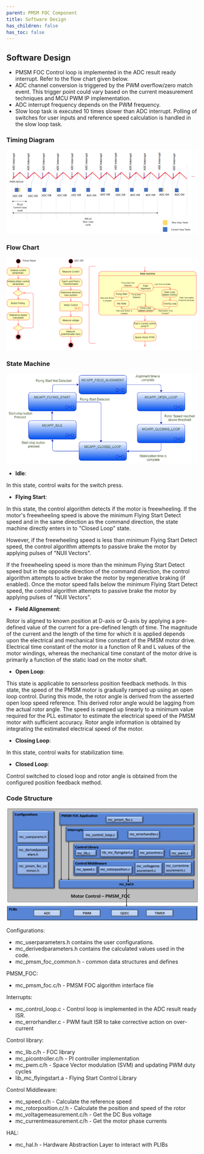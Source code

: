 ```yaml
---
parent: PMSM FOC Component
title: Software Design
has_children: false
has_toc: false
---
```


## Software Design

-   PMSM FOC Control loop is implemented in the ADC result ready interrupt. Refer to the flow chart given below. 
-   ADC channel conversion is triggered by the PWM overflow/zero match event. This trigger point could vary based on the current measurement techniques and MCU PWM IP implementation.
-   ADC interrupt frequency depends on the PWM frequency.
-   Slow loop task is executed 10 times slower than ADC interrupt. Polling of switches for user inputs and reference speed calculation is handled in the slow loop task. 

### Timing Diagram

![timing_diagram](images/timing_diagram.png)

### Flow Chart

![flow_chart](images/flow_chart.png)

### State Machine

![state_machine](images/state_machine.png)

-   **Idle**:

In this state, control waits for the switch press. 

-   **Flying Start**:

In this state, the control algorithm detects if the motor is freewheeling. If the motor's freewheeling speed is above the minimum Flying Start Detect speed and in the same direction as the command direction, the state machine directly enters in to "Closed Loop" state. 

However, if the freewheeling speed is less than minimum Flying Start Detect speed, the control algorithm attempts to passive brake the motor by applying pulses of "NUll Vectors". 

If the freewheeling speed is more than the minimum Flying Start Detect speed but in the opposite direction of the command direction, the control algorithm attempts to active brake the motor by regenerative braking (if enabled). Once the motor speed falls below the minimum Flying Start Detect speed, the control algorithm attempts to passive brake the motor by applying pulses of "NUll Vectors". 

-   **Field Alignement**:

Rotor is aligned to known position at D-axis or Q-axis by applying a pre-defined value of the current for a pre-defined length of time. The magnitude of the current and the length of the time for which it is applied depends upon the electrical and mechanical time constant of the PMSM motor drive. Electrical time constant of the motor is a function of R and L values of the motor windings, whereas the mechanical time constant of the motor drive is primarily a function of the static load on the motor shaft. 

-   **Open Loop**:

This state is applicable to sensorless position feedback methods. In this state, the speed of the PMSM motor is gradually ramped up using an open loop control. During this mode, the rotor angle is derived from the asserted open loop speed reference. This derived rotor angle would be lagging from the actual rotor angle. The speed is ramped up linearly to a minimum value required for the PLL estimator to estimate the electrical speed of the PMSM motor with sufficient accuracy. Rotor angle information is obtained by integrating the estimated electrical speed of the motor. 

-   **Closing Loop**:

In this state, control waits for stabilization time. 

-   **Closed Loop**:

Control switched to closed loop and rotor angle is obtained from the configured position feedback method. 


### Code Structure
![code_structure](images/code_structure.png)

Configurations: 
-   mc_userparameters.h contains the user configurations. 
-   mc_derivedparameters.h contains the calculated values used in the code. 
-   mc_pmsm_foc_common.h - common data structures and defines 

PMSM_FOC: 
-   mc_pmsm_foc.c/h - PMSM FOC algorithm interface file 

Interrupts: 
-   mc_control_loop.c - Control loop is implemented in the ADC result ready ISR. 
-   mc_errorhandler.c - PWM fault ISR to take corrective action on over-current 

Control library: 
-   mc_lib.c/h - FOC library 
-   mc_picontroller.c/h - PI controller implementation 
-   mc_pwm.c/h - Space Vector modulation (SVM) and updating PWM duty cycles 
-   lib_mc_flyingstart.a - Flying Start Control Library

Control Middleware: 
-   mc_speed.c/h - Calculate the reference speed 
-   mc_rotorposition.c/.h - Calculate the position and speed of the rotor 
-   mc_voltagemeasurement.c/h - Get the DC Bus voltage 
-   mc_currentmeasurement.c/h - Get the motor phase currents 

HAL: 
-   mc_hal.h - Hardware Abstraction Layer to interact with PLIBs 




